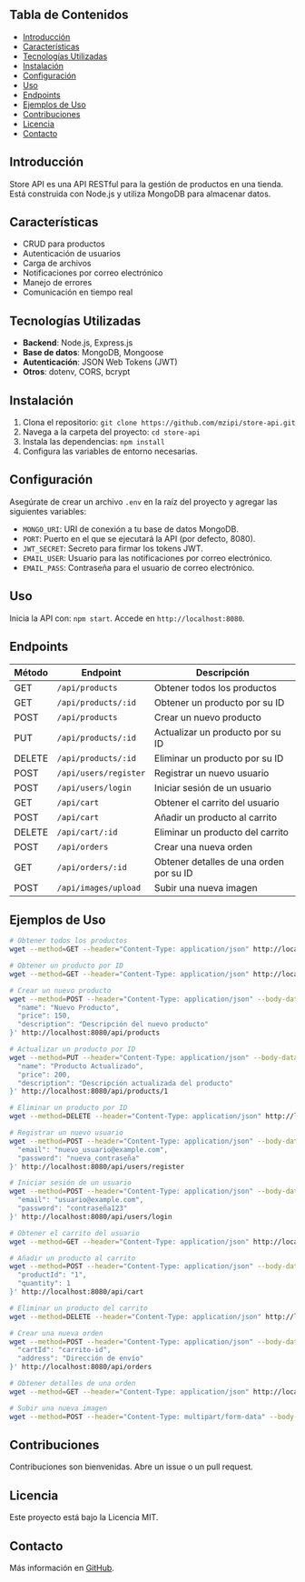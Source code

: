 ## Tabla de Contenidos

- [Introducción](#introducción)
- [Características](#características)
- [Tecnologías Utilizadas](#tecnologías-utilizadas)
- [Instalación](#instalación)
- [Configuración](#configuración)
- [Uso](#uso)
- [Endpoints](#endpoints)
- [Ejemplos de Uso](#ejemplos-de-uso)
- [Contribuciones](#contribuciones)
- [Licencia](#licencia)
- [Contacto](#contacto)

## Introducción

Store API es una API RESTful para la gestión de productos en una tienda. Está construida con Node.js y utiliza MongoDB para almacenar datos.

## Características

- CRUD para productos
- Autenticación de usuarios
- Carga de archivos
- Notificaciones por correo electrónico
- Manejo de errores
- Comunicación en tiempo real

## Tecnologías Utilizadas

* **Backend**: Node.js, Express.js
* **Base de datos**: MongoDB, Mongoose
* **Autenticación**: JSON Web Tokens (JWT)
* **Otros**: dotenv, CORS, bcrypt


## Instalación

1. Clona el repositorio: `git clone https://github.com/mzipi/store-api.git`
2. Navega a la carpeta del proyecto: `cd store-api`
3. Instala las dependencias: `npm install`
4. Configura las variables de entorno necesarias.

## Configuración

Asegúrate de crear un archivo `.env` en la raíz del proyecto y agregar las siguientes variables:

- `MONGO_URI`: URI de conexión a tu base de datos MongoDB.
- `PORT`: Puerto en el que se ejecutará la API (por defecto, 8080).
- `JWT_SECRET`: Secreto para firmar los tokens JWT.
- `EMAIL_USER`: Usuario para las notificaciones por correo electrónico.
- `EMAIL_PASS`: Contraseña para el usuario de correo electrónico.

## Uso

Inicia la API con: `npm start`. Accede en `http://localhost:8080`.

## Endpoints

| Método  | Endpoint                   | Descripción                               |
|---------|----------------------------|-------------------------------------------|
| GET     | `/api/products`            | Obtener todos los productos               |
| GET     | `/api/products/:id`        | Obtener un producto por su ID             |
| POST    | `/api/products`            | Crear un nuevo producto                   |
| PUT     | `/api/products/:id`        | Actualizar un producto por su ID          |
| DELETE  | `/api/products/:id`        | Eliminar un producto por su ID            |
| POST    | `/api/users/register`      | Registrar un nuevo usuario                |
| POST    | `/api/users/login`         | Iniciar sesión de un usuario              |
| GET     | `/api/cart`                | Obtener el carrito del usuario            |
| POST    | `/api/cart`                | Añadir un producto al carrito             |
| DELETE  | `/api/cart/:id`            | Eliminar un producto del carrito          |
| POST    | `/api/orders`              | Crear una nueva orden                     |
| GET     | `/api/orders/:id`          | Obtener detalles de una orden por su ID   |
| POST    | `/api/images/upload`       | Subir una nueva imagen                    |

## Ejemplos de Uso

```bash
# Obtener todos los productos
wget --method=GET --header="Content-Type: application/json" http://localhost:8080/api/products

# Obtener un producto por ID
wget --method=GET --header="Content-Type: application/json" http://localhost:8080/api/products/1

# Crear un nuevo producto
wget --method=POST --header="Content-Type: application/json" --body-data='{
  "name": "Nuevo Producto",
  "price": 150,
  "description": "Descripción del nuevo producto"
}' http://localhost:8080/api/products

# Actualizar un producto por ID
wget --method=PUT --header="Content-Type: application/json" --body-data='{
  "name": "Producto Actualizado",
  "price": 200,
  "description": "Descripción actualizada del producto"
}' http://localhost:8080/api/products/1

# Eliminar un producto por ID
wget --method=DELETE --header="Content-Type: application/json" http://localhost:8080/api/products/1

# Registrar un nuevo usuario
wget --method=POST --header="Content-Type: application/json" --body-data='{
  "email": "nuevo_usuario@example.com",
  "password": "nueva_contraseña"
}' http://localhost:8080/api/users/register

# Iniciar sesión de un usuario
wget --method=POST --header="Content-Type: application/json" --body-data='{
  "email": "usuario@example.com",
  "password": "contraseña123"
}' http://localhost:8080/api/users/login

# Obtener el carrito del usuario
wget --method=GET --header="Content-Type: application/json" http://localhost:8080/api/cart

# Añadir un producto al carrito
wget --method=POST --header="Content-Type: application/json" --body-data='{
  "productId": "1",
  "quantity": 1
}' http://localhost:8080/api/cart

# Eliminar un producto del carrito
wget --method=DELETE --header="Content-Type: application/json" http://localhost:8080/api/cart/1

# Crear una nueva orden
wget --method=POST --header="Content-Type: application/json" --body-data='{
  "cartId": "carrito-id",
  "address": "Dirección de envío"
}' http://localhost:8080/api/orders

# Obtener detalles de una orden
wget --method=GET --header="Content-Type: application/json" http://localhost:8080/api/orders/123

# Subir una nueva imagen
wget --method=POST --header="Content-Type: multipart/form-data" --body-file=@imagen.png http://localhost:8080/api/images/upload
```

## Contribuciones

Contribuciones son bienvenidas. Abre un issue o un pull request.

## Licencia

Este proyecto está bajo la Licencia MIT.

## Contacto

Más información en [GitHub](https://github.com/mzipi/store-api).
